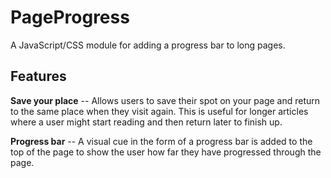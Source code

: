 # PageProgress

A JavaScript/CSS module for adding a progress bar to long pages.

## Features

**Save your place** -- Allows users to save their spot on your page and return to the same place when they visit again. This is useful for longer articles where a user might start reading and then return later to finish up.

**Progress bar** -- A visual cue in the form of a progress bar is added to the top of the page to show the user how far they have progressed through the page.
